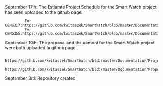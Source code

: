 
September 17th: The Estiamte Project Schedule for the Smart Watch project has been uploaded to the github page:

             For CENG317:https://github.com/kwitaszek/SmartWatch/blob/master/Documentation/CENG317_Smart_Watch_Schedule.gan
             For CENG355:https://github.com/kwitaszek/SmartWatch/blob/master/Documentation/CENG355_Smart_watch_Schedule.gan
               

September 10th: The proposal and the content for the Smart Watch project were both uploaded to github page:
              
              https://github.com/kwitaszek/SmartWatch/blob/master/Documentation/ProjectProposal_TechBoys.pdf
              https://github.com/kwitaszek/SmartWatch/blob/master/Documentation/ProposalContent_TechBoys.xlsx

September 3rd: Repository created

